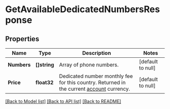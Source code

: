 # GetAvailableDedicatedNumbersResponse

## Properties
Name | Type | Description | Notes
------------ | ------------- | ------------- | -------------
**Numbers** | **[]string** | Array of phone numbers. | [default to null]
**Price** | **float32** | Dedicated number monthly fee for this country. Returned in the current [account](http://docs.textmagictesting.com/#tag/User) currency. | [default to null]

[[Back to Model list]](../README.md#documentation-for-models) [[Back to API list]](../README.md#documentation-for-api-endpoints) [[Back to README]](../README.md)


